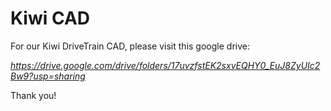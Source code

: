 # Kiwi CAD

For our Kiwi DriveTrain CAD, please visit this google drive: 

*https://drive.google.com/drive/folders/17uvzfstEK2sxvEQHY0_EuJ8ZyUIc2Bw9?usp=sharing*

Thank you!
